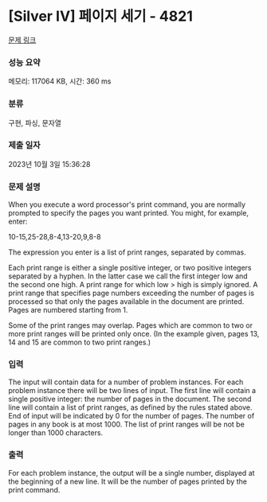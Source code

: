 # [Silver IV] 페이지 세기 - 4821 

[문제 링크](https://www.acmicpc.net/problem/4821) 

### 성능 요약

메모리: 117064 KB, 시간: 360 ms

### 분류

구현, 파싱, 문자열

### 제출 일자

2023년 10월 3일 15:36:28

### 문제 설명

<p>When you execute a word processor's print command, you are normally prompted to specify the pages you want printed. You might, for example, enter:</p>

<p>10-15,25-28,8-4,13-20,9,8-8</p>

<p>The expression you enter is a list of print ranges, separated by commas.</p>

<p>Each print range is either a single positive integer, or two positive integers separated by a hyphen. In the latter case we call the first integer low and the second one high. A print range for which low > high is simply ignored. A print range that specifies page numbers exceeding the number of pages is processed so that only the pages available in the document are printed. Pages are numbered starting from 1.</p>

<p>Some of the print ranges may overlap. Pages which are common to two or more print ranges will be printed only once. (In the example given, pages 13, 14 and 15 are common to two print ranges.)</p>

### 입력 

 <p>The input will contain data for a number of problem instances. For each problem instance there will be two lines of input. The first line will contain a single positive integer: the number of pages in the document. The second line will contain a list of print ranges, as defined by the rules stated above. End of input will be indicated by 0 for the number of pages. The number of pages in any book is at most 1000. The list of print ranges will be not be longer than 1000 characters.</p>

### 출력 

 <p>For each problem instance, the output will be a single number, displayed at the beginning of a new line. It will be the number of pages printed by the print command.</p>

